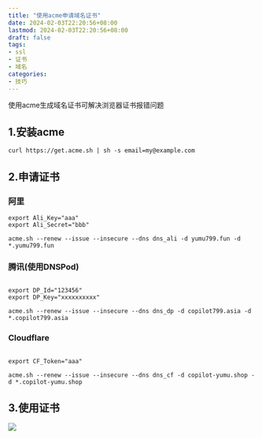 ```yaml
---
title: "使用acme申请域名证书"
date: 2024-02-03T22:20:56+08:00
lastmod: 2024-02-03T22:20:56+08:00
draft: false
tags:
- ssl
- 证书
- 域名
categories:
- 技巧
---
```


使用acme生成域名证书可解决浏览器证书报错问题
<!--more-->

## 1.安装acme 

```
curl https://get.acme.sh | sh -s email=my@example.com
```

## 2.申请证书

### 阿里
```
export Ali_Key="aaa"
export Ali_Secret="bbb"

acme.sh --renew --issue --insecure --dns dns_ali -d yumu799.fun -d *.yumu799.fun

```
### 腾讯(使用DNSPod)
```

export DP_Id="123456"
export DP_Key="xxxxxxxxxx"

acme.sh --renew --issue --insecure --dns dns_dp -d copilot799.asia -d *.copilot799.asia
```

### Cloudflare
```

export CF_Token="aaa"

acme.sh --renew --issue --insecure --dns dns_cf -d copilot-yumu.shop -d *.copilot-yumu.shop

```

## 3.使用证书

![](https://gh.sxz799.online/https://raw.githubusercontent.com/sxz799/tuchuang-blog/main/img/202402/202402032231188.png)

